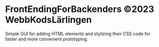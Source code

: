 # FrontEndingForBackenders ©2023 WebbKodsLärlingen

Simple GUI for adding HTML elements and stylizing their CSS code for faster and more convenient prototyping.
